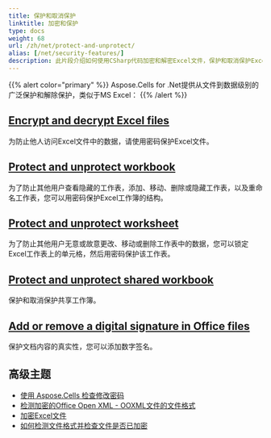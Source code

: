 ```yaml
---
title: 保护和取消保护
linktitle: 加密和保护
type: docs
weight: 68
url: /zh/net/protect-and-unprotect/
alias: [/net/security-features/]
description: 此片段介绍如何使用CSharp代码加密和解密Excel文件，保护和取消保护Excel文件中的数据。
---
```



{{% alert color="primary" %}}
Aspose.Cells for .Net提供从文件到数据级别的广泛保护和解除保护，类似于MS Excel：
{{% /alert %}}


## [**Encrypt and decrypt Excel files**](/cells/zh/net/encrypt-and-decrypt-excel-files/)
为防止他人访问Excel文件中的数据，请使用密码保护Excel文件。

## [**Protect and unprotect workbook**](/cells/zh/net/protect-and-unprotect-workbook-structure/)
为了防止其他用户查看隐藏的工作表，添加、移动、删除或隐藏工作表，以及重命名工作表，您可以用密码保护Excel工作簿的结构。

## [**Protect and unprotect worksheet**](/cells/zh/net/protect-and-unprotect-worksheets/)
为了防止其他用户无意或故意更改、移动或删除工作表中的数据，您可以锁定Excel工作表上的单元格，然后用密码保护该工作表。 

## [**Protect and unprotect shared workbook**](/cells/zh/net/password-protect-or-unprotect-the-shared-workbook/)
保护和取消保护共享工作簿。

## [**Add or remove a digital signature in Office files**](/cells/zh/net/assign-and-validate-digital-signatures/)
保护文档内容的真实性，您可以添加数字签名。

## **高级主题**
- [使用 Aspose.Cells 检查修改密码](/cells/zh/net/check-password-to-modify-using-aspose-cells/)
- [检测加密的Office Open XML - OOXML文件的文件格式](/cells/zh/net/detect-file-format-of-encrypted-office-open-xml-ooxml-files/)
- [加密Excel文件](/cells/zh/net/encrypting-excel-files/)
- [如何检测文件格式并检查文件是否已加密](/cells/zh/net/how-to-detect-a-file-format-and-check-if-the-file-is-encrypted/)
